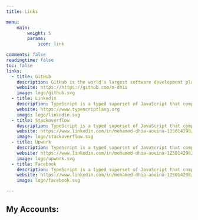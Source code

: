 ```yaml
---
title: Links

menu:
    main: 
        weight: 5
        params:
            icon: link

comments: false
readingtime: false
toc: false
links:
  - title: GitHub
    description: GitHub is the world's largest software development platform.
    website: https://https://github.com/m-dhia
    image: logo/github.svg
  - title: Linkedin
    description: TypeScript is a typed superset of JavaScript that compiles to plain JavaScript.
    website: https://www.typescriptlang.org
    image: logo/linkedin.svg
  - title: Stackoverflow
    description: TypeScript is a typed superset of JavaScript that compiles to plain JavaScript.
    website: https://www.linkedin.com/in/mohamed-dhia-aouina-125014298/
    image: logo/stackoverflow.svg
  - title: Upwork
    description: TypeScript is a typed superset of JavaScript that compiles to plain JavaScript.
    website: https://www.linkedin.com/in/mohamed-dhia-aouina-125014298/
    image: logo/upwork.svg
  - title: Facebook
    description: TypeScript is a typed superset of JavaScript that compiles to plain JavaScript.
    website: https://www.linkedin.com/in/mohamed-dhia-aouina-125014298/
    image: logo/facebook.svg

---
```


## My Accounts:
